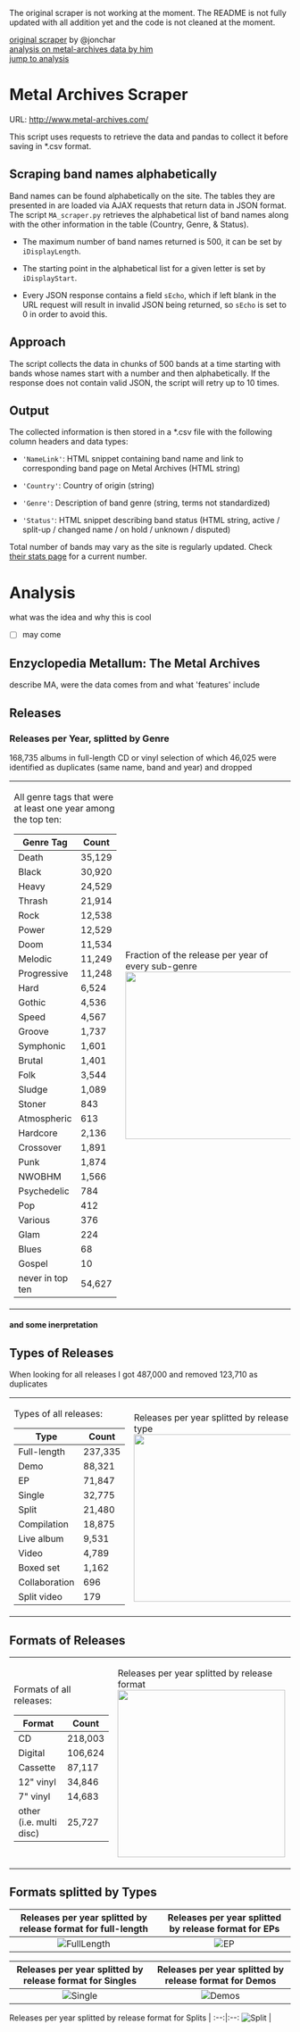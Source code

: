 The original scraper is not working at the moment. The README is not fully updated with all addition yet and the code is not cleaned at the moment.

[original scraper](https://github.com/jonchar/ma-scraper) by @jonchar  
[analysis on metal-archives data by him](https://jonchar.net/notebooks/MA-Exploratory-Analysis/)  
[jump to analysis](https://garbersc.github.io/ma-scraper/#analysis)  

# Metal Archives Scraper

URL: http://www.metal-archives.com/

This script uses requests to retrieve the data and pandas to collect it before
saving in \*.csv format.

## Scraping band names alphabetically

Band names can be found alphabetically on the site. The tables they are
presented in are loaded via AJAX requests that return data in JSON format.
The script `MA_scraper.py` retrieves the alphabetical list of band names
along with the other information in the table (Country, Genre, & Status).

* The maximum number of band names returned is 500, it can be set by
`iDisplayLength`.

* The starting point in the alphabetical list for a given letter is set by
`iDisplayStart`.

* Every JSON response contains a field `sEcho`, which if left blank in the URL
request will result in invalid JSON being returned, so `sEcho` is set to 0 in
order to avoid this.

## Approach

The script collects the data in chunks of 500 bands at a time starting with
bands whose names start with a number and then alphabetically. If the response
does not contain valid JSON, the script will retry up to 10 times.

## Output

The collected information is then stored in a \*.csv file with the following
column headers and data types:

* `'NameLink'`: HTML snippet containing band name and link to corresponding
band page on Metal Archives (HTML string)

* `'Country'`: Country of origin (string)

* `'Genre'`: Description of band genre (string, terms not standardized)

* `'Status'`: HTML snippet describing band status (HTML string, active / split-up / changed
name / on hold / unknown / disputed)

Total number of bands may vary as the site is regularly updated.
Check [their stats page](http://www.metal-archives.com/stats) for a current
number.

# Analysis
what was the idea and why this is cool
- [ ] may come

## Enzyclopedia Metallum: The Metal Archives
describe MA, were the data comes from and what 'features' include

## Releases

### Releases per Year, splitted by Genre

168,735 albums in full-length CD or vinyl selection of which 46,025 were identified as duplicates (same name, band and year) and dropped

<table border="0">
 <tr>
    <td>

All genre tags that were at least one year among the top ten:

Genre Tag     | Count
------------- | -------------
Death         | 35,129
Black         | 30,920
Heavy         | 24,529
Thrash        | 21,914
Rock          | 12,538
Power         | 12,529
Doom          | 11,534
Melodic       | 11,249
Progressive   | 11,248
Hard          |  6,524
Gothic        |  4,536
Speed         |  4,567
Groove        |  1,737
Symphonic     |  1,601
Brutal        |  1,401
Folk          |  3,544
Sludge        |  1,089
Stoner        |    843
Atmospheric   |    613
Hardcore      |  2,136
Crossover     |  1,891
Punk          |  1,874
NWOBHM        |  1,566
Psychedelic   |   784
Pop           |   412
Various       |   376
Glam          |   224
Blues         |    68
Gospel        |    10
never in top ten| 54,627  
</td>
    <td>


Fraction of the release per year of every sub-genre 
  <img src="https://raw.githubusercontent.com/garbersc/ma-scraper/master/pics/outputGenreSplits.png" width="300" />  
    </td>
 </tr>
</table>

#### and some inerpretation

## Types of Releases

When looking for all releases I got 487,000 and removed 123,710 as duplicates

<table border="0">
 <tr>
    <td>

Types of all releases:

Type           | Count
---------------|------
Full-length    | 237,335
Demo           |  88,321
EP             |  71,847
Single         |  32,775
Split          |  21,480
Compilation    |  18,875
Live album     |   9,531
Video          |   4,789
Boxed set      |   1,162
Collaboration  |     696
Split video    |     179  
</td>
    <td>



Releases per year splitted by release type  
  <img src="https://raw.githubusercontent.com/garbersc/ma-scraper/master/pics/TypesPerYear.png" width="300" />  
    </td>
 </tr>
</table>



## Formats of Releases

<table border="0">
 <tr>
    <td>

Formats of all releases:

Format                   | Count
-------------------------|------
CD                       |   218,003
Digital                  |   106,624
Cassette                 |    87,117
12" vinyl                |    34,846
7" vinyl                 |    14,683
other (i.e. multi disc)	 |    25,727  
</td>
    <td>



Releases per year splitted by release format  
  <img src="https://raw.githubusercontent.com/garbersc/ma-scraper/master/pics/FormatsPerYear.png" width="300" />  
    </td>
 </tr>
</table>



## Formats splitted by Types

Releases per year splitted by release format for full-length | Releases per year splitted by release format for EPs  
:--:|:--:
![FullLength](https://raw.githubusercontent.com/garbersc/ma-scraper/master/pics/FormatsOfFull-length.png) | ![EP](https://raw.githubusercontent.com/garbersc/ma-scraper/master/pics/FormatsOfEP.png)

Releases per year splitted by release format for Singles | Releases per year splitted by release format for Demos 
:--:|:--:
![Single](https://raw.githubusercontent.com/garbersc/ma-scraper/master/pics/FormatsOfSingle.png) | ![Demos](https://raw.githubusercontent.com/garbersc/ma-scraper/master/pics/FormatsOfDemos.png)

Releases per year splitted by release format for Splits |
:--:|:--:
![Split](https://raw.githubusercontent.com/garbersc/ma-scraper/master/pics/FormatsOfSplit.png) |



